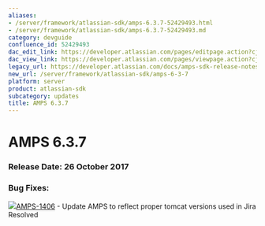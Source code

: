 ```yaml
---
aliases:
- /server/framework/atlassian-sdk/amps-6.3.7-52429493.html
- /server/framework/atlassian-sdk/amps-6.3.7-52429493.md
category: devguide
confluence_id: 52429493
dac_edit_link: https://developer.atlassian.com/pages/editpage.action?cjm=wozere&pageId=52429493
dac_view_link: https://developer.atlassian.com/pages/viewpage.action?cjm=wozere&pageId=52429493
legacy_url: https://developer.atlassian.com/docs/amps-sdk-release-notes/amps-sdk-6-x-and-up-release-notes/amps-6-3-7
new_url: /server/framework/atlassian-sdk/amps-6-3-7
platform: server
product: atlassian-sdk
subcategory: updates
title: AMPS 6.3.7
---
```

# AMPS 6.3.7

### Release Date: 26 October 2017

### Bug Fixes:

<a href="https://ecosystem.atlassian.net/browse/AMPS-1406?src=confmacro" class="jira-issue-key"><img src="https://ecosystem.atlassian.net/secure/viewavatar?size=xsmall&amp;avatarId=15318&amp;avatarType=issuetype" class="icon" />AMPS-1406</a> - Update AMPS to reflect proper tomcat versions used in Jira Resolved































































